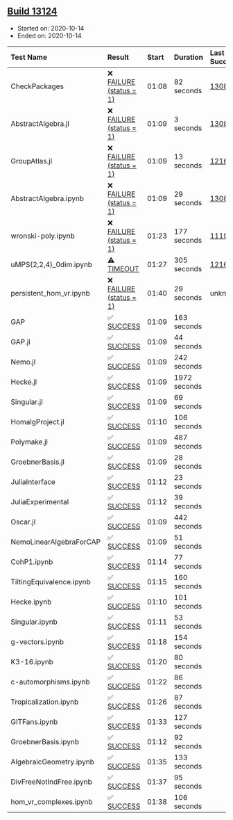 ## [Build 13124](https://oscarci.mathematik.uni-kl.de/job/oscar/13124/)

* Started on: 2020-10-14
* Ended on: 2020-10-14

| Test Name    | Result | Start | Duration | Last Success | First Failure |
|:-------------|:-------|:------|:---------|:-------------|:--------------|
| CheckPackages | ❌ [FAILURE (status = 1)](https://oscarci.mathematik.uni-kl.de/job/oscar/13124/artifact/logs/build-13124/CheckPackages.log) | 01:08 | 82 seconds | [13085](https://oscarci.mathematik.uni-kl.de/job/oscar/13085/) | [13086](https://oscarci.mathematik.uni-kl.de/job/oscar/13086/) |
| AbstractAlgebra.jl | ❌ [FAILURE (status = 1)](https://oscarci.mathematik.uni-kl.de/job/oscar/13124/artifact/logs/build-13124/AbstractAlgebra.jl.log) | 01:09 | 3 seconds | [13085](https://oscarci.mathematik.uni-kl.de/job/oscar/13085/) | [13086](https://oscarci.mathematik.uni-kl.de/job/oscar/13086/) |
| GroupAtlas.jl | ❌ [FAILURE (status = 1)](https://oscarci.mathematik.uni-kl.de/job/oscar/13124/artifact/logs/build-13124/GroupAtlas.jl.log) | 01:09 | 13 seconds | [12167](https://oscarci.mathematik.uni-kl.de/job/oscar/12167/) | [12168](https://oscarci.mathematik.uni-kl.de/job/oscar/12168/) |
| AbstractAlgebra.ipynb | ❌ [FAILURE (status = 1)](https://oscarci.mathematik.uni-kl.de/job/oscar/13124/artifact/logs/build-13124/AbstractAlgebra.ipynb.log) | 01:09 | 29 seconds | [13085](https://oscarci.mathematik.uni-kl.de/job/oscar/13085/) | [13086](https://oscarci.mathematik.uni-kl.de/job/oscar/13086/) |
| wronski-poly.ipynb | ❌ [FAILURE (status = 1)](https://oscarci.mathematik.uni-kl.de/job/oscar/13124/artifact/logs/build-13124/wronski-poly.ipynb.log) | 01:23 | 177 seconds | [11192](https://oscarci.mathematik.uni-kl.de/job/oscar/11192/) | [11193](https://oscarci.mathematik.uni-kl.de/job/oscar/11193/) |
| uMPS(2,2,4)_0dim.ipynb | ⚠ [TIMEOUT](https://oscarci.mathematik.uni-kl.de/job/oscar/13124/artifact/logs/build-13124/uMPS-2-2-4-_0dim.ipynb.log) | 01:27 | 305 seconds | [12167](https://oscarci.mathematik.uni-kl.de/job/oscar/12167/) | [12168](https://oscarci.mathematik.uni-kl.de/job/oscar/12168/) |
| persistent_hom_vr.ipynb | ❌ [FAILURE (status = 1)](https://oscarci.mathematik.uni-kl.de/job/oscar/13124/artifact/logs/build-13124/persistent_hom_vr.ipynb.log) | 01:40 | 29 seconds | unknown | unknown |
| GAP | ✅ [SUCCESS](https://oscarci.mathematik.uni-kl.de/job/oscar/13124/artifact/logs/build-13124/GAP.log) | 01:09 | 163 seconds |  |  |
| GAP.jl | ✅ [SUCCESS](https://oscarci.mathematik.uni-kl.de/job/oscar/13124/artifact/logs/build-13124/GAP.jl.log) | 01:09 | 44 seconds |  |  |
| Nemo.jl | ✅ [SUCCESS](https://oscarci.mathematik.uni-kl.de/job/oscar/13124/artifact/logs/build-13124/Nemo.jl.log) | 01:09 | 242 seconds |  |  |
| Hecke.jl | ✅ [SUCCESS](https://oscarci.mathematik.uni-kl.de/job/oscar/13124/artifact/logs/build-13124/Hecke.jl.log) | 01:09 | 1972 seconds |  |  |
| Singular.jl | ✅ [SUCCESS](https://oscarci.mathematik.uni-kl.de/job/oscar/13124/artifact/logs/build-13124/Singular.jl.log) | 01:09 | 69 seconds |  |  |
| HomalgProject.jl | ✅ [SUCCESS](https://oscarci.mathematik.uni-kl.de/job/oscar/13124/artifact/logs/build-13124/HomalgProject.jl.log) | 01:10 | 106 seconds |  |  |
| Polymake.jl | ✅ [SUCCESS](https://oscarci.mathematik.uni-kl.de/job/oscar/13124/artifact/logs/build-13124/Polymake.jl.log) | 01:09 | 487 seconds |  |  |
| GroebnerBasis.jl | ✅ [SUCCESS](https://oscarci.mathematik.uni-kl.de/job/oscar/13124/artifact/logs/build-13124/GroebnerBasis.jl.log) | 01:09 | 28 seconds |  |  |
| JuliaInterface | ✅ [SUCCESS](https://oscarci.mathematik.uni-kl.de/job/oscar/13124/artifact/logs/build-13124/JuliaInterface.log) | 01:12 | 23 seconds |  |  |
| JuliaExperimental | ✅ [SUCCESS](https://oscarci.mathematik.uni-kl.de/job/oscar/13124/artifact/logs/build-13124/JuliaExperimental.log) | 01:12 | 39 seconds |  |  |
| Oscar.jl | ✅ [SUCCESS](https://oscarci.mathematik.uni-kl.de/job/oscar/13124/artifact/logs/build-13124/Oscar.jl.log) | 01:09 | 442 seconds |  |  |
| NemoLinearAlgebraForCAP | ✅ [SUCCESS](https://oscarci.mathematik.uni-kl.de/job/oscar/13124/artifact/logs/build-13124/NemoLinearAlgebraForCAP.log) | 01:09 | 51 seconds |  |  |
| CohP1.ipynb | ✅ [SUCCESS](https://oscarci.mathematik.uni-kl.de/job/oscar/13124/artifact/logs/build-13124/CohP1.ipynb.log) | 01:14 | 77 seconds |  |  |
| TiltingEquivalence.ipynb | ✅ [SUCCESS](https://oscarci.mathematik.uni-kl.de/job/oscar/13124/artifact/logs/build-13124/TiltingEquivalence.ipynb.log) | 01:15 | 160 seconds |  |  |
| Hecke.ipynb | ✅ [SUCCESS](https://oscarci.mathematik.uni-kl.de/job/oscar/13124/artifact/logs/build-13124/Hecke.ipynb.log) | 01:10 | 101 seconds |  |  |
| Singular.ipynb | ✅ [SUCCESS](https://oscarci.mathematik.uni-kl.de/job/oscar/13124/artifact/logs/build-13124/Singular.ipynb.log) | 01:11 | 53 seconds |  |  |
| g-vectors.ipynb | ✅ [SUCCESS](https://oscarci.mathematik.uni-kl.de/job/oscar/13124/artifact/logs/build-13124/g-vectors.ipynb.log) | 01:18 | 154 seconds |  |  |
| K3-16.ipynb | ✅ [SUCCESS](https://oscarci.mathematik.uni-kl.de/job/oscar/13124/artifact/logs/build-13124/K3-16.ipynb.log) | 01:20 | 80 seconds |  |  |
| c-automorphisms.ipynb | ✅ [SUCCESS](https://oscarci.mathematik.uni-kl.de/job/oscar/13124/artifact/logs/build-13124/c-automorphisms.ipynb.log) | 01:22 | 86 seconds |  |  |
| Tropicalization.ipynb | ✅ [SUCCESS](https://oscarci.mathematik.uni-kl.de/job/oscar/13124/artifact/logs/build-13124/Tropicalization.ipynb.log) | 01:26 | 87 seconds |  |  |
| GITFans.ipynb | ✅ [SUCCESS](https://oscarci.mathematik.uni-kl.de/job/oscar/13124/artifact/logs/build-13124/GITFans.ipynb.log) | 01:33 | 127 seconds |  |  |
| GroebnerBasis.ipynb | ✅ [SUCCESS](https://oscarci.mathematik.uni-kl.de/job/oscar/13124/artifact/logs/build-13124/GroebnerBasis.ipynb.log) | 01:12 | 92 seconds |  |  |
| AlgebraicGeometry.ipynb | ✅ [SUCCESS](https://oscarci.mathematik.uni-kl.de/job/oscar/13124/artifact/logs/build-13124/AlgebraicGeometry.ipynb.log) | 01:35 | 133 seconds |  |  |
| DivFreeNotIndFree.ipynb | ✅ [SUCCESS](https://oscarci.mathematik.uni-kl.de/job/oscar/13124/artifact/logs/build-13124/DivFreeNotIndFree.ipynb.log) | 01:37 | 95 seconds |  |  |
| hom_vr_complexes.ipynb | ✅ [SUCCESS](https://oscarci.mathematik.uni-kl.de/job/oscar/13124/artifact/logs/build-13124/hom_vr_complexes.ipynb.log) | 01:38 | 106 seconds |  |  |
